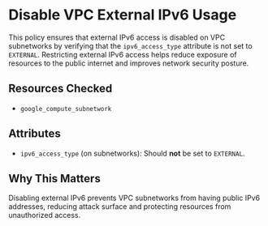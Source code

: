 # Disable VPC External IPv6 Usage

This policy ensures that external IPv6 access is disabled on VPC subnetworks by verifying that the `ipv6_access_type` attribute is not set to `EXTERNAL`. Restricting external IPv6 access helps reduce exposure of resources to the public internet and improves network security posture.

## Resources Checked

* `google_compute_subnetwork`

## Attributes

* `ipv6_access_type` (on subnetworks): Should **not** be set to `EXTERNAL`.

## Why This Matters

Disabling external IPv6 prevents VPC subnetworks from having public IPv6 addresses, reducing attack surface and protecting resources from unauthorized access.


